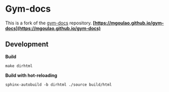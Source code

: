 # Gym-docs

This is a fork of the [gym-docs](https://github.com/Farama-Foundation/gym-docs) repository. **[https://mgoulao.github.io/gym-docs](https://mgoulao.github.io/gym-docs)**

## Development

**Build**

```
make dirhtml
```

**Build with hot-reloading**

```
sphinx-autobuild -b dirhtml ./source build/html
```
